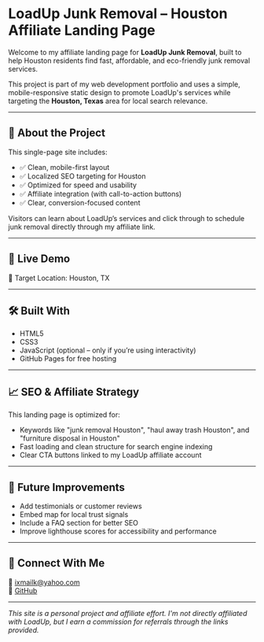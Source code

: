 # LoadUp Junk Removal – Houston Affiliate Landing Page

Welcome to my affiliate landing page for **LoadUp Junk Removal**, built to help Houston residents find fast, affordable, and eco-friendly junk removal services.

This project is part of my web development portfolio and uses a simple, mobile-responsive static design to promote LoadUp's services while targeting the **Houston, Texas** area for local search relevance.

---

## 🚛 About the Project

This single-page site includes:

- ✅ Clean, mobile-first layout
- ✅ Localized SEO targeting for Houston
- ✅ Optimized for speed and usability
- ✅ Affiliate integration (with call-to-action buttons)
- ✅ Clear, conversion-focused content

Visitors can learn about LoadUp’s services and click through to schedule junk removal directly through my affiliate link.

---

## 🔗 Live Demo


📍 Target Location: Houston, TX

---

## 🛠 Built With

- HTML5
- CSS3
- JavaScript (optional – only if you’re using interactivity)
- GitHub Pages for free hosting

---

## 📈 SEO & Affiliate Strategy

This landing page is optimized for:

- Keywords like "junk removal Houston", "haul away trash Houston", and "furniture disposal in Houston"
- Fast loading and clean structure for search engine indexing
- Clear CTA buttons linked to my LoadUp affiliate account

---

## 🧩 Future Improvements

- Add testimonials or customer reviews
- Embed map for local trust signals
- Include a FAQ section for better SEO
- Improve lighthouse scores for accessibility and performance

---

## 💼 Connect With Me


📧 ixmailk@yahoo.com  
🔗 [GitHub](https://github.com/elixit)

---

*This site is a personal project and affiliate effort. I'm not directly affiliated with LoadUp, but I earn a commission for referrals through the links provided.*
